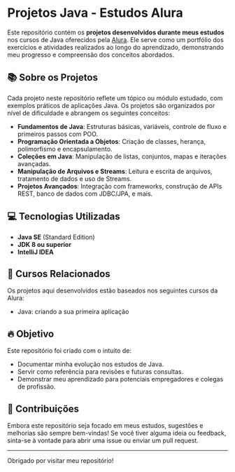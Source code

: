 # Projetos Java - Estudos Alura

Este repositório contém os **projetos desenvolvidos durante meus estudos** nos cursos de Java oferecidos pela [Alura](https://www.alura.com.br/). Ele serve como um portfólio dos exercícios e atividades realizados ao longo do aprendizado, demonstrando meu progresso e compreensão dos conceitos abordados.

## 📚 Sobre os Projetos

Cada projeto neste repositório reflete um tópico ou módulo estudado, com exemplos práticos de aplicações Java. Os projetos são organizados por nível de dificuldade e abrangem os seguintes conceitos:

- **Fundamentos de Java**: Estruturas básicas, variáveis, controle de fluxo e primeiros passos com POO.
- **Programação Orientada a Objetos**: Criação de classes, herança, polimorfismo e encapsulamento.
- **Coleções em Java**: Manipulação de listas, conjuntos, mapas e iterações avançadas.
- **Manipulação de Arquivos e Streams**: Leitura e escrita de arquivos, tratamento de dados e uso de Streams.
- **Projetos Avançados**: Integração com frameworks, construção de APIs REST, banco de dados com JDBC/JPA, e mais.

## 💻 Tecnologias Utilizadas

- **Java SE** (Standard Edition)
- **JDK 8 ou superior**
- **IntelliJ IDEA**

## 📘 Cursos Relacionados

Os projetos aqui desenvolvidos estão baseados nos seguintes cursos da Alura:

- Java: criando a sua primeira aplicação

## 🔥 Objetivo

Este repositório foi criado com o intuito de:
- Documentar minha evolução nos estudos de Java.
- Servir como referência para revisões e futuras consultas.
- Demonstrar meu aprendizado para potenciais empregadores e colegas de profissão.

## 🤝 Contribuições

Embora este repositório seja focado em meus estudos, sugestões e melhorias são sempre bem-vindas! Se você tiver alguma ideia ou feedback, sinta-se à vontade para abrir uma issue ou enviar um pull request.

---

Obrigado por visitar meu repositório!
